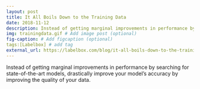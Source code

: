 ```yaml
---
layout: post
title: It All Boils Down to the Training Data
date: 2018-11-12
description: Instead of getting marginal improvements in performance by searching for state-of-the-art models, drastically improve your model’s accuracy by improving the quality of your data. # Add post description (optional)
img: trainingdata.gif # Add image post (optional)
fig-caption: # Add figcaption (optional)
tags:[Labelbox] # add tag
external_url: https://labelbox.com/blog/it-all-boils-down-to-the-training-data/
---
```

Instead of getting marginal improvements in performance by searching for state-of-the-art models, drastically improve your model’s accuracy by improving the quality of your data.
